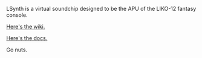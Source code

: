 LSynth is a virtual soundchip designed to be the APU of the LIKO-12 fantasy console.

<a href="https://github.com/abledbody/Rust-LSynth/wiki">Here's the wiki.</a>

<a href="https://docs.rs/lsynth/1.0.0/lsynth/">Here's the docs.</a>

Go nuts.
